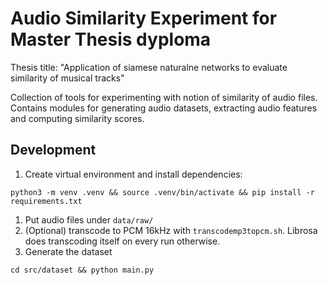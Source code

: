 # Audio Similarity Experiment for Master Thesis dyploma

Thesis title: "Application of siamese naturalne networks to evaluate similarity of musical tracks"

Collection of tools for experimenting with notion of similarity of audio files.
Contains modules for generating audio datasets, extracting audio features and computing similarity scores.

## Development
1. Create virtual environment and install dependencies:
```shell
python3 -m venv .venv && source .venv/bin/activate && pip install -r requirements.txt
```
1. Put audio files under `data/raw/`
1. (Optional) transcode to PCM 16kHz with `transcodemp3topcm.sh`. Librosa does transcoding itself on every run otherwise.
1.  Generate the dataset 
```shell
cd src/dataset && python main.py
```
